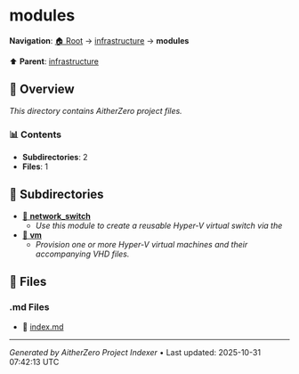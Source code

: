 # modules

**Navigation**: [🏠 Root](../../index.md) → [infrastructure](../index.md) → **modules**

⬆️ **Parent**: [infrastructure](../index.md)

## 📖 Overview

*This directory contains AitherZero project files.*

### 📊 Contents

- **Subdirectories**: 2
- **Files**: 1

## 📁 Subdirectories

- [📂 **network_switch**](./network_switch/index.md)
  - *Use this module to create a reusable Hyper‑V virtual switch via the*
- [📂 **vm**](./vm/index.md)
  - *Provision one or more Hyper-V virtual machines and their accompanying VHD files.*

## 📄 Files

### .md Files

- 📝 [index.md](./index.md)

---

*Generated by AitherZero Project Indexer* • Last updated: 2025-10-31 07:42:13 UTC

